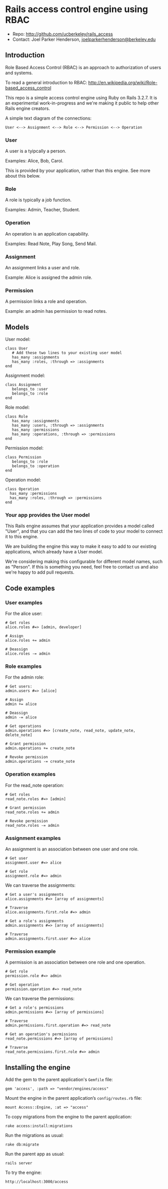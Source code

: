 # Rails access control engine using RBAC

* Repo: <http://github.com/ucberkeley/rails_access>
* Contact: Joel Parker Henderson, <joelparkerhenderson@berkeley.edu>


## Introduction


Role Based Access Control (RBAC) is an approach to authorization of users and systems.

To read a general introduction to RBAC: http://en.wikipedia.org/wiki/Role-based_access_control

This repo is a simple access control engine using Ruby on Rails 3.2.7. It is an experimental work-in-progress and we're making it public to help other Rails engine creators.

A simple text diagram of the connections:

    User <--> Assignment <--> Role <--> Permission <--> Operation


### User


A user is a tyipcally a person.

Examples: Alice, Bob, Carol.

This is provided by your application, rather than this engine. See more about this below.


### Role


A role is typically a job function.

Examples: Admin, Teacher, Student.


### Operation


An operation is an application capability. 

Examples: Read Note, Play Song, Send Mail.


### Assignment


An assignment links a user and role. 

Example: Alice is assigned the admin role.


### Permission


A permission links a role and operation. 

Example: an admin has permission to read notes.


##  Models


User model:

    class User
       # Add these two lines to your existing user model
       has_many :assignments
       has_many :roles, :through => :assignments
    end


Assignment model:

    class Assignment
       belongs_to :user
       belongs_to :role
    end


Role model:

    class Role
       has_many :assignments
       has_many :users, :through => :assignments
       has_many :permissions
       has_many :operations, :through => :permissions
    end


Permission model:

    class Permission
       belongs_to :role
       belongs_to :operation
    end


Operation model:

    class Operation
      has_many :permissions
      has_many :roles, :through => :permissions
    end



### Your app provides the User model


This Rails engine assumes that your application provides a model called "User", and that you can add the two lines of code to your model to connect it to this engine.

We are building the engine this way to make it easy to add to our existing applications, which already have a User model.

We're considering making this configurable for different model names, such as "Person". If this is something you need, feel free to contact us and also we're happy to add pull requests.


## Code examples


### User examples


For the alice user:

    # Get roles
    alice.roles #=> [admin, developer]

    # Assign
    alice.roles += admin

    # Deassign
    alice.roles -= admin


### Role examples


For the admin role:

    # Get users:
    admin.users #=> [alice]

    # Assign
    admin += alice

    # Deassign
    admin -= alice

    # Get operations
    admin.operations #=> [create_note, read_note, update_note, delete_note]

    # Grant permission
    admin.operations += create_note

    # Revoke permission
    admin.operations -= create_note


### Operation examples 


For the read_note operation:

    # Get roles
    read_note.roles #=> [admin]

    # Grant permission
    read_note.roles += admin

    # Revoke permission
    read_note.roles -= admin


### Assignment examples


An assignment is an association between one user and one role. 

    # Get user
    assignment.user #=> alice

    # Get role
    assignment.role #=> admin


We can traverse the assignments:

    # Get a user's assignments
    alice.assignments #=> [array of assignments]

    # Traverse
    alice.assignments.first.role #=> admin

    # Get a role's assignments
    admin.assignments #=> [array of assignments]
    
    # Traverse
    admin.assignments.first.user #=> alice


### Permission example


A permission is an association between one role and one operation. 

    # Get role
    permission.role #=> admin
    
    # Get operation
    permission.operation #=> read_note


We can traverse the permissions:

    # Get a role's permissions
    admin.permissions #=> [array of permissions]

    # Traverse
    admin.permissions.first.operation #=> read_note
    
    # Get an operation's permissions
    read_note.permissions #=> [array of permissions]

    # Traverse
    read_note.permissions.first.role #=> admin
    
    
## Installing the engine


Add the gem to the parent application's <code>Gemfile</code> file:

    gem 'access', :path => "vendor/engines/access"


Mount the engine in the parent application’s <code>config/routes.rb</code> file:

    mount Access::Engine, :at => "access"


To copy migrations from the engine to the parent application:

    rake access:install:migrations


Run the migrations as usual:

    rake db:migrate


Run the parent app as usual:

    rails server


To try the engine:

    http://localhost:3000/access
